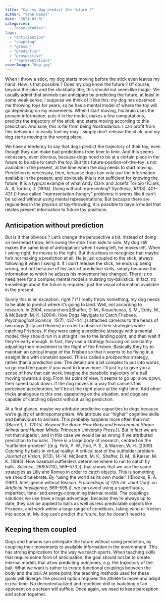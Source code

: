 ```yaml
---
title: "Can my dog predict the future ?"
author: "Yann Daout"
date: "2021-03-01"
categories: 
  - "case-studies"
tags: 
  - "anticipation"
  - "coupling"
  - "gibson"
  - "prediction"
  - "prospective"
  - "representations"
coverImage: "dog.jpg"
---
```


When I throw a stick, my dog starts moving before the stick even leaves my hand. How is that possible ? Does my dog know the future ? Of course, beyond the joke and the clickbaity title, this should not seem like magic. We usually admit that animals can anticipate by predicting the future, at least in some weak sense. I suppose we think of it like this: my dog has observed me throwing toys for years, so he has a mental model of where the toy will go depending on my movements. When I start moving, his brain uses the present information, puts it in the model, makes a few computations, predicts the trajectory of the stick, and starts moving according to this prediction. And sure, this is far from being Nostradamus. I can profit from this behaviour to easily fool my dog. I simply don’t release the stick, and my dog starts moving to the wrong place.

We have a tendency to say that dogs predict the trajectory of their toy, even though they can make bad predictions from time to time. And this seems necessary, even obvious, because dogs need to be at a certain place in the future to be able to catch the toy. But this future-position-of-the-toy is not available in the present, at the time when the dog needs to start moving. Prediction is necessary, then, because dogs can only use the information available in the present, and obviously this is not sufficient for knowing the future. It is a typical example of what Andy Clark and Josefa Toribio ((Clark, A., & Toribio, J. (1994). Doing without representing? _Synthese_, _101_(3), 401–431.)) have called “representation-hungry” problems: it seems like it can't be solved without using mental representations. But because there are regularities in the physics of toy-throwing, it is possible to have a model that relates present information to future toy positions.

## **Anticipation without prediction**

But is it that obvious ? Let’s change the perspective a bit. Instead of doing an overhead throw, let’s swing the stick from side to side. My dog still makes the same kind of anticipation: when I swing left, he moves left. When I swing right, he moves to the right. But this allows to recognize that maybe he’s not making a prediction at all. He is just coupled to the stick, always following it when I swing it. If I don’t release the stick, he ends up being wrong, but not because of his lack of predictive skills, simply because the information to which he adjusts his movement has changed. There is no need here for a complex mental model simulating toy-ballistics. In fact, no knowledge about the future is required, just the visual information available in the present.

Surely this is an exception, right ? If I really throw something, my dog needs to be able to predict where it’s going to land. Well, not according to research. In 2004, researchers((Shaffer, D. M., Krauchunas, S. M., Eddy, M., & McBeath, M. K. (2004). How Dogs Navigate to Catch Frisbees. _Psychological Science_, _15_(7), 437–441.)) attached cameras to the heads of two dogs (Lilly and Romeo) in order to observe their strategies while catching Frisbees. If they were using a predictive strategy with a mental model, they should run in a straight line to the landing point, and then wait if they’re early enough. In fact, they use a strategy focusing on constantly adjusting their movement to the flight of the Frisbee. Basically they try to maintain an optical image of the Frisbee so that it seems to be flying in a straight line with constant speed. This is called a _prospective_ strategy, rather than a _predictive_ one. The details are a bit complex to put into words, so go read the paper if you want to know more. I’ll just try to give you a sense of how that can work. Imagine the parabolic trajectory of a ball moving towards a dog. From his point of view, it seems to go up, slow down, then speed back down. If the dog moves in a way that cancels this perceived acceleration, he’ll be at the right place at the right time. Add other tricks analogous to this one, depending on the situation, and dogs are capable of catching objects without using prediction.

At a first glance, maybe we attribute predictive capacities to dogs because we’re guilty of anthropomorphism. We attribute our “higher” cognitive skills and behaviours to animals. This probably happens more often than not ((Barrett, L. (2015). _Beyond the Brain: How Body and Environment Shape Animal and Human Minds_. Princeton University Press.)). But in fact we are not that superior, and in this case we would be as wrong if we attributed prediction to humans. There is a large body of research, centred on the “outfielder problem” ((e.g. Fink, P. W., Foo, P. S., & Warren, W. H. (2009). Catching fly balls in virtual reality: A critical test of the outfielder problem. _Journal of Vision_, _9_(13), 14–14; McBeath, M. K., Shaffer, D. M., & Kaiser, M. K. (1995). How baseball outfielders determine where to run to catch fly balls. _Science_, _268_(5210), 569–573.)), that shows that we use the same strategies as Lilly and Romeo in order to catch objects. This is something we should celebrate. By “using the world as its own model” ((Brooks, R. A. (1991). Intelligence without Reason. _Proceedings of 12th Int. Joint Conf. on Artificial Intelligence_, 569–595.)), we can avoid using a superfluous, imperfect, time- and energy-consuming internal model. The couplings solutions we use have a huge advantage, because they’re always up to date, they can be applied to balls as well as less predictable objects like Frisbees, and work within a large range of conditions, taking wind or friction into account. My dog can’t predict the future, but he doesn’t need to.

## **Keeping them coupled**

Dogs and humans can anticipate the future without using prediction, by coupling their movements to available information in the environment. This has strong implications for the way we teach sports. When teaching skills that require some form of anticipation, the goal should not be to create internal models that allow predicting outcomes, e.g. the trajectory of the ball. What we want is rather to create functional couplings between the body and the ball. At some point, the teaching methods used for these goals will diverge: the second option requires the athlete to move and adapt in real time. No decontextualized and repetitive drill or watching of an opponent on a screen will suffice. Once again, we need to keep perception and action together.
